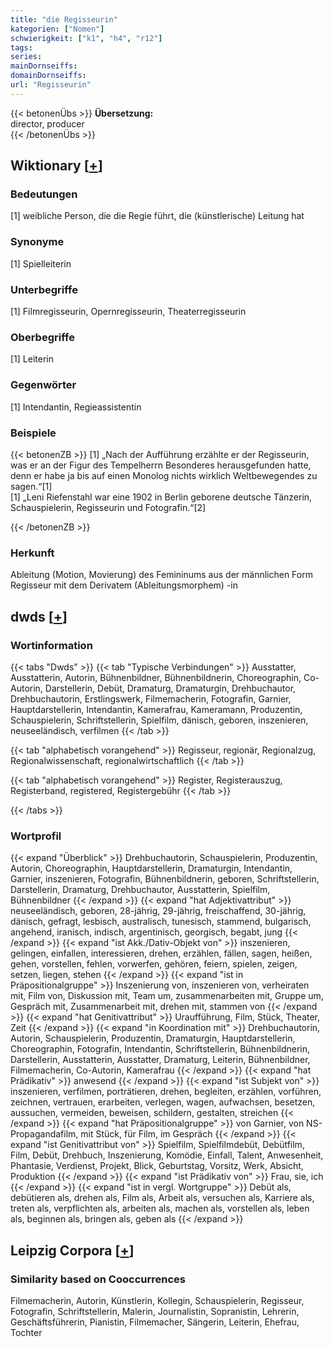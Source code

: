 ```yaml
---
title: "die Regisseurin"
kategorien: ["Nomen"]
schwierigkeit: ["k1", "h4", "r12"]
tags:
series:
mainDornseiffs:
domainDornseiffs:
url: "Regisseurin"
---
```


{{< betonenÜbs >}}
**Übersetzung:**  
director, producer  
{{< /betonenÜbs >}}

## Wiktionary [[+](https://de.wiktionary.org/wiki/Regisseurin)]

### Bedeutungen
[1] weibliche Person, die die Regie führt, die (künstlerische) Leitung hat  

### Synonyme
[1] Spielleiterin  

### Unterbegriffe
[1] Filmregisseurin, Opernregisseurin, Theaterregisseurin  

### Oberbegriffe
[1] Leiterin  

### Gegenwörter
[1] Intendantin, Regieassistentin  

### Beispiele
{{< betonenZB >}}
[1] „Nach der Aufführung erzählte er der Regisseurin, was er an der Figur des Tempelherrn Besonderes herausgefunden hatte, denn er habe ja bis auf einen Monolog nichts wirklich Weltbewegendes zu sagen.“[1]  
[1] „Leni Riefenstahl war eine 1902 in Berlin geborene deutsche Tänzerin, Schauspielerin, Regisseurin und Fotografin.“[2]  

{{< /betonenZB >}}
### Herkunft
Ableitung (Motion, Movierung) des Femininums aus der männlichen Form Regisseur mit dem Derivatem (Ableitungsmorphem) -in  



## dwds [[+](https://www.dwds.de/wb/Regisseurin)]

### Wortinformation
{{< tabs "Dwds" >}}
{{< tab "Typische Verbindungen" >}}
Ausstatter, Ausstatterin, Autorin, Bühnenbildner, Bühnenbildnerin, Choreographin, Co-Autorin, Darstellerin, Debüt, Dramaturg, Dramaturgin, Drehbuchautor, Drehbuchautorin, Erstlingswerk, Filmemacherin, Fotografin, Garnier, Hauptdarstellerin, Intendantin, Kamerafrau, Kameramann, Produzentin, Schauspielerin, Schriftstellerin, Spielfilm, dänisch, geboren, inszenieren, neuseeländisch, verfilmen
{{< /tab >}}

{{< tab "alphabetisch vorangehend" >}}
Regisseur, regionär, Regionalzug, Regionalwissenschaft, regionalwirtschaftlich
{{< /tab >}}

{{< tab "alphabetisch vorangehend" >}}
Register, Registerauszug, Registerband, registered, Registergebühr
{{< /tab >}}

{{< /tabs >}}

### Wortprofil
{{< expand "Überblick" >}} Drehbuchautorin, Schauspielerin, Produzentin, Autorin, Choreographin, Hauptdarstellerin, Dramaturgin, Intendantin, Garnier, inszenieren, Fotografin, Bühnenbildnerin, geboren, Schriftstellerin, Darstellerin, Dramaturg, Drehbuchautor, Ausstatterin, Spielfilm, Bühnenbildner {{< /expand >}}
{{< expand "hat Adjektivattribut" >}} neuseeländisch, geboren, 28-jährig, 29-jährig, freischaffend, 30-jährig, dänisch, gefragt, lesbisch, australisch, tunesisch, stammend, bulgarisch, angehend, iranisch, indisch, argentinisch, georgisch, begabt, jung {{< /expand >}}
{{< expand "ist Akk./Dativ-Objekt von" >}} inszenieren, gelingen, einfallen, interessieren, drehen, erzählen, fällen, sagen, heißen, gehen, vorstellen, fehlen, vorwerfen, gehören, feiern, spielen, zeigen, setzen, liegen, stehen {{< /expand >}}
{{< expand "ist in Präpositionalgruppe" >}} Inszenierung von, inszenieren von, verheiraten mit, Film von, Diskussion mit, Team um, zusammenarbeiten mit, Gruppe um, Gespräch mit, Zusammenarbeit mit, drehen mit, stammen von {{< /expand >}}
{{< expand "hat Genitivattribut" >}} Uraufführung, Film, Stück, Theater, Zeit {{< /expand >}}
{{< expand "in Koordination mit" >}} Drehbuchautorin, Autorin, Schauspielerin, Produzentin, Dramaturgin, Hauptdarstellerin, Choreographin, Fotografin, Intendantin, Schriftstellerin, Bühnenbildnerin, Darstellerin, Ausstatterin, Ausstatter, Dramaturg, Leiterin, Bühnenbildner, Filmemacherin, Co-Autorin, Kamerafrau {{< /expand >}}
{{< expand "hat Prädikativ" >}} anwesend {{< /expand >}}
{{< expand "ist Subjekt von" >}} inszenieren, verfilmen, porträtieren, drehen, begleiten, erzählen, vorführen, zeichnen, vertrauen, erarbeiten, verlegen, wagen, aufwachsen, besetzen, aussuchen, vermeiden, beweisen, schildern, gestalten, streichen {{< /expand >}}
{{< expand "hat Präpositionalgruppe" >}} von Garnier, von NS-Propagandafilm, mit Stück, für Film, im Gespräch {{< /expand >}}
{{< expand "ist Genitivattribut von" >}} Spielfilm, Spielfilmdebüt, Debütfilm, Film, Debüt, Drehbuch, Inszenierung, Komödie, Einfall, Talent, Anwesenheit, Phantasie, Verdienst, Projekt, Blick, Geburtstag, Vorsitz, Werk, Absicht, Produktion {{< /expand >}}
{{< expand "ist Prädikativ von" >}} Frau, sie, ich {{< /expand >}}
{{< expand "ist in vergl. Wortgruppe" >}} Debüt als, debütieren als, drehen als, Film als, Arbeit als, versuchen als, Karriere als, treten als, verpflichten als, arbeiten als, machen als, vorstellen als, leben als, beginnen als, bringen als, geben als {{< /expand >}}

## Leipzig Corpora [[+](https://corpora.uni-leipzig.de/en/res?word=Regisseurin&corpusId=deu_newscrawl-public_2018)]


### Similarity based on Cooccurrences
Filmemacherin, Autorin, Künstlerin, Kollegin, Schauspielerin, Regisseur, Fotografin, Schriftstellerin, Malerin, Journalistin, Sopranistin, Lehrerin, Geschäftsführerin, Pianistin, Filmemacher, Sängerin, Leiterin, Ehefrau, Tochter

